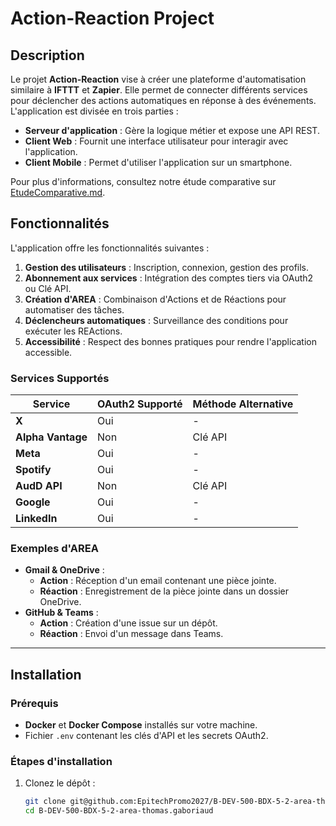 # Action-Reaction Project

## Description

Le projet **Action-Reaction** vise à créer une plateforme d'automatisation similaire à **IFTTT** et **Zapier**. Elle permet de connecter différents services pour déclencher des actions automatiques en réponse à des événements. L'application est divisée en trois parties :
- **Serveur d'application** : Gère la logique métier et expose une API REST.
- **Client Web** : Fournit une interface utilisateur pour interagir avec l'application.
- **Client Mobile** : Permet d'utiliser l'application sur un smartphone.

Pour plus d'informations, consultez notre étude comparative sur [EtudeComparative.md](EtudeComparative.md).

## Fonctionnalités

L'application offre les fonctionnalités suivantes :
1. **Gestion des utilisateurs** : Inscription, connexion, gestion des profils.
2. **Abonnement aux services** : Intégration des comptes tiers via OAuth2 ou Clé API.
3. **Création d'AREA** : Combinaison d'Actions et de Réactions pour automatiser des tâches.
4. **Déclencheurs automatiques** : Surveillance des conditions pour exécuter les REActions.
5. **Accessibilité** : Respect des bonnes pratiques pour rendre l'application accessible.

### Services Supportés

| Service           | OAuth2 Supporté | Méthode Alternative |
|-------------------|-----------------|---------------------|
| **X**             | Oui             | -                   |
| **Alpha Vantage** | Non             | Clé API             |
| **Meta**          | Oui             | -                   |
| **Spotify**       | Oui             | -                   |
| **AudD API**      | Non             | Clé API             |
| **Google**        | Oui             | -                   |
| **LinkedIn**      | Oui             | -                   |

### Exemples d'AREA
- **Gmail & OneDrive** :
  - **Action** : Réception d'un email contenant une pièce jointe.
  - **Réaction** : Enregistrement de la pièce jointe dans un dossier OneDrive.
- **GitHub & Teams** :
  - **Action** : Création d'une issue sur un dépôt.
  - **Réaction** : Envoi d'un message dans Teams.

---

## Installation

### Prérequis
- **Docker** et **Docker Compose** installés sur votre machine.
- Fichier `.env` contenant les clés d'API et les secrets OAuth2.

### Étapes d'installation

1. Clonez le dépôt :
   ```bash
   git clone git@github.com:EpitechPromo2027/B-DEV-500-BDX-5-2-area-thomas.gaboriaud.git
   cd B-DEV-500-BDX-5-2-area-thomas.gaboriaud
